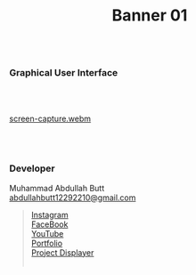 <h1 align="center">
  Banner 01
</h1>


<br><br>
<!-- ................................................................................................................................. -->






### Graphical User Interface
<br>
<br>


[screen-capture.webm](https://github.com/AbdullahButt2611/Banners-Designs/assets/81871162/cd15e056-7601-40f7-bd3a-39454f8622a6)





<br><br>
<!-- ................................................................................................................................. -->





### Developer

Muhammad Abdullah Butt <br>
abdullahbutt12292210@gmail.com <br>
> [Instagram](https://www.instagram.com/abdullah.butt.22/)<br>
> [FaceBook](https://www.facebook.com/profile.php?id=100076291614529)<br>
> [YouTube](https://www.youtube.com/channel/UCnuOFQyMywg-KuoN-lmav1Q)<br>
> [Portfolio](https://rebrand.ly/MuhammadAbdullahButt_MABCORP)<br>
> [Project Displayer]( https://rebrand.ly/ProjectDisplayer_MABCORP)
<br><br>
<!-- ................................................................................................................................. -->






